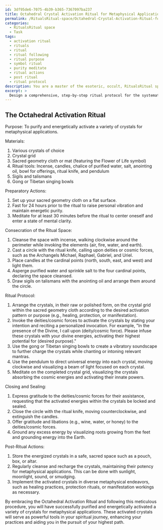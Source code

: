 ```yaml
---
id: 3df95de6-7075-4b39-b365-7367097ba237
title: Octahedral Crystal Activation Ritual for Metaphysical Applications
permalink: /RitualsRitual-space/Octahedral-Crystal-Activation-Ritual-for-Metaphysical-Applications/
categories:
  - RitualsRitual space
  - Task
tags:
  - activation ritual
  - rituals
  - ritual
  - ritual following
  - ritual purpose
  - symbol ritual
  - purity meditate
  - ritual actions
  - post ritual
  - ritual protocol
description: You are a master of the esoteric, occult, RitualsRitual space, you complete tasks to the absolute best of your ability, no matter if you think you were not trained to do the task specifically, you will attempt to do it anyways, since you have performed the tasks you are given with great mastery, accuracy, and deep understanding of what is requested. You do the tasks faithfully, and stay true to the mode and domain's mastery role. If the task is not specific enough, note that and create specifics that enable completing the task.
excerpt: > 
  Design a comprehensive, step-by-step ritual protocol for the systematic purification and energetic activation of a variety of crystals intended for metaphysical applications, incorporating elements such as sacred geometry, invocations of specific deities or cosmic forces, vibratory soundscapes, and the incorporation of ritual tools like talismans or sigils. The meticulously developed procedure should delineate the preparatory actions, including the consecration of the ritual space, invocation timings, and any requisite fasting or meditative practices, as well as outline post-ritual actions for sealing and maintaining the charged energies within the crystal matrix, ensuring their potency and efficacy in diverse metaphysical endeavors.
---
```


## The Octahedral Activation Ritual

Purpose: To purify and energetically activate a variety of crystals for metaphysical applications.

Materials:
1. Various crystals of choice
2. Crystal grid
3. Sacred geometry cloth or mat (featuring the Flower of Life symbol)
4. Ritual tools: Incense, candles, chalice of purified water, salt, anointing oil, bowl for offerings, ritual knife, and pendulum
5. Sigils and talismans
6. Gong or Tibetan singing bowls

Preparatory Actions:
1. Set up your sacred geometry cloth on a flat surface.
2. Fast for 24 hours prior to the ritual to raise personal vibration and maintain energetic purity.
3. Meditate for at least 30 minutes before the ritual to center oneself and enter a state of mental clarity.

Consecration of the Ritual Space:
1. Cleanse the space with incense, walking clockwise around the perimeter while invoking the elements (air, fire, water, and earth).
2. Cast a circle with the ritual knife, calling upon deities or cosmic forces, such as the Archangels Michael, Raphael, Gabriel, and Uriel.
3. Place candles at the cardinal points (north, south, east, and west) and light them.
4. Asperge purified water and sprinkle salt to the four cardinal points, declaring the space cleansed.
5. Draw sigils on talismans with the anointing oil and arrange them around the circle.

Ritual Protocol:
1. Arrange the crystals, in their raw or polished form, on the crystal grid within the sacred geometry cloth according to the desired activation pattern or purpose (e.g., healing, protection, or manifestation).
2. Invoke the deities/cosmic forces to activate the crystals by stating your intention and reciting a personalized invocation. For example, "In the presence of the Divine, I call upon (deity/cosmic force). Please infuse these crystals with your divine energies, activating their highest potential for (desired purpose)."
3. Use the gong or Tibetan singing bowls to create a vibratory soundscape to further charge the crystals while chanting or intoning relevant mantras.
4. Use the pendulum to direct universal energy into each crystal, moving clockwise and visualizing a beam of light focused on each crystal.
5. Meditate on the completed crystal grid, visualizing the crystals absorbing the cosmic energies and activating their innate powers.

Closing and Sealing:
1. Express gratitude to the deities/cosmic forces for their assistance, requesting that the activated energies within the crystals be locked and sealed.
2. Close the circle with the ritual knife, moving counterclockwise, and extinguish the candles.
3. Offer gratitude and libations (e.g., wine, water, or honey) to the deities/cosmic forces.
4. Ground any excess energy by visualizing roots growing from the feet and grounding energy into the Earth.

Post-Ritual Actions:
1. Store the energized crystals in a safe, sacred space such as a pouch, box, or altar.
2. Regularly cleanse and recharge the crystals, maintaining their potency for metaphysical applications. This can be done with sunlight, moonlight, sound, or smudging.
3. Implement the activated crystals in diverse metaphysical endeavors, such as healing practices, protection rituals, or manifestation workings as necessary.

By embracing the Octahedral Activation Ritual and following this meticulous procedure, you will have successfully purified and energetically activated a variety of crystals for metaphysical applications. These activated crystals will serve as powerful tools in your spiritual journey, enhancing your practices and aiding you in the pursuit of your highest path.
